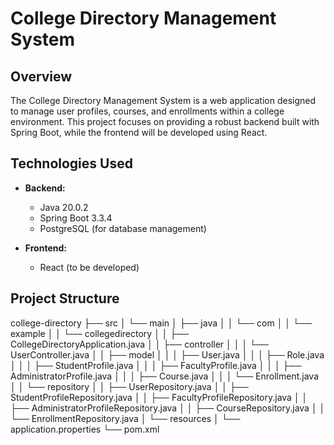 # College Directory Management System

## Overview

The College Directory Management System is a web application designed to manage user profiles, courses, 
and enrollments within a college environment. This project focuses on providing a robust backend built with Spring Boot, while the frontend will be developed using React.

## Technologies Used

- **Backend:**
  - Java 20.0.2
  - Spring Boot 3.3.4
  - PostgreSQL (for database management)
  
- **Frontend:**
  - React (to be developed)

## Project Structure

college-directory
├── src
│   └── main
│       ├── java
│       │   └── com
│       │       └── example
│       │           └── collegedirectory
│       │               ├── CollegeDirectoryApplication.java
│       │               ├── controller
│       │               │   └── UserController.java
│       │               ├── model
│       │               │   ├── User.java
│       │               │   ├── Role.java
│       │               │   ├── StudentProfile.java
│       │               │   ├── FacultyProfile.java
│       │               │   ├── AdministratorProfile.java
│       │               │   ├── Course.java
│       │               │   └── Enrollment.java
│       │               └── repository
│       │                   ├── UserRepository.java
│       │                   ├── StudentProfileRepository.java
│       │                   ├── FacultyProfileRepository.java
│       │                   ├── AdministratorProfileRepository.java
│       │                   ├── CourseRepository.java
│       │                   └── EnrollmentRepository.java
│       └── resources
│           └── application.properties
└── pom.xml
